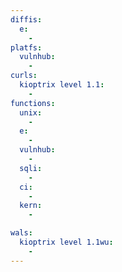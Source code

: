 ```yaml
---
diffis:
  e:
    -
platfs:
  vulnhub:
    -
curls:
  kioptrix level 1.1:
    -
functions:
  unix:
    -
  e:
    -
  vulnhub:
    -
  sqli:
    -
  ci:
    -
  kern:
    -

wals:
  kioptrix level 1.1wu:
    -
---
```

